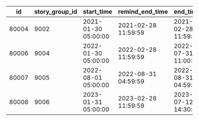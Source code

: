 |id|story_group_id|start_time|remind_end_time|end_time|
| --- | --- | --- | --- | --- |
|80004|9002|2021-01-30 05:00:00|2021-02-28 11:59:59|2021-02-28 11:59:59|
|80006|9004|2022-01-30 05:00:00|2022-02-28 11:59:59|2022-07-31 11:00:00|
|80007|9005|2022-08-01 05:00:00|2022-08-31 04:59:59|2022-08-31 04:59:59|
|80008|9006|2023-01-31 05:00:00|2023-02-28 11:59:59|2023-07-12 14:30:00|